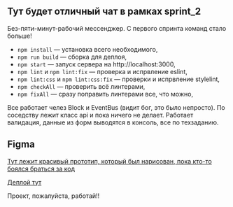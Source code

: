 ## Тут будет отличный чат в рамках sprint_2

Без-пяти-минут-рабочий мессенджер. С первого спринта команд стало больше!

- `npm install` — установка всего необходимого,
- `npm run build` — сборка для деплоя,
- `npm start` — запуск сервера на http://localhost:3000,
- `npm lint` и `npm lint:fix` — проверка и испрвление eslint,
- `npm lint:css` и `npm lint:css:fix` — проверки и испрвление stylelint,
- `npm checkAll` — проверить всё линтерами,
- `npm fixAll` — сразу поправить линтерами все, что можно,

Все работает челез Block и EventBus (видит бог, это было непросто). По соседству лежит класс api и пока ничего не делает. Работает валидация, данные из форм выводятся в консоль, все по техзаданию.

## **Figma**

[Тут лежит красивый прототип, который был нарисован, пока кто-то боялся браться за код](https://www.figma.com/design/EzrbVduf2gCAzZBwL26uxG/Чат%2FМессенджер?node-id=0-1&t=6RoHXNLrmTWKsvD2-0)


[Деплой тут](https://elegant-treacle-71d0e8.netlify.app/)

Проект, пожалуйста, работай!!
